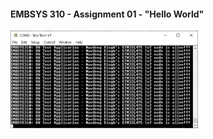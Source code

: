 #### EMBSYS 310 - Assignment 01 - "Hello World"

  <img src="https://raw.githubusercontent.com/singh-na/images/main/embsys310/assignment01/helloworld.png" width="300" alt="Assignment 1 Result" title="Assignment 1 Result" /> 
